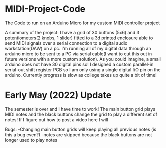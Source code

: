 # MIDI-Project-Code
The Code to run on an Arduino Micro for my custom MIDI controller project

A summary of the project:
I have a grid of 30 buttons (5x6) and 3 potentiometers(2 knobs, 1 slider) fitted to a 3d printed enclosure able to send MIDI signals over a serial connection to a digital audio workstation(DAW) on a pc. I'm running all of my digital data through an arduino micro to be sent to a PC via serial cable(I want to cut this out in future versions with a more custom solution). As you could imagine, a small arduino does not have 30 digital pins so! I designed a custom parallel-in serial-out shift register PCB so I am only using a single digital I/O pin on the arduino. Currently progress is slow as college takes up quite a bit of time! 

# Early May (2022) Update
The semester is over and I have time to work!
The main button grid plays MIDI notes and the black buttons change the grid to play a different set of notes! If I figure out how to post a video here I will

Bugs:
  -Changing main button grids will keep playing all previous notes (is this a bug even?)
  -notes are skipped because the black buttons are not longer used to play notes

